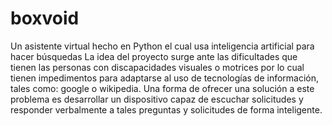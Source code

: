 # boxvoid
Un asistente virtual hecho en Python el cual usa inteligencia artificial para hacer búsquedas
La idea del proyecto surge ante las dificultades que tienen las personas con discapacidades visuales o motrices por lo cual tienen impedimentos para adaptarse al uso de tecnologías de información, tales como: google o wikipedia. Una forma de ofrecer una solución a este problema es desarrollar un dispositivo capaz de escuchar solicitudes y responder verbalmente a tales preguntas y solicitudes de forma inteligente.

